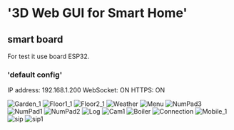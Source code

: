 # '3D Web GUI for Smart Home'

## smart board

For test it use board ESP32.

### 'default config'

IP address: 192.168.1.200
WebSocket: ON
HTTPS: ON


![Garden_1](https://user-images.githubusercontent.com/10536527/228568432-0c056270-20c3-4715-8a7b-f3182ba31f2d.jpg)
![Floor1_1](https://user-images.githubusercontent.com/10536527/228568459-ee72ece8-2e76-4281-b3a4-b07b6e30f579.jpg)
![Floor2_1](https://user-images.githubusercontent.com/10536527/228568464-4a81a32e-7214-4960-8dd4-96384824e258.jpg)
![Weather](https://user-images.githubusercontent.com/10536527/228568503-6003839e-3569-45d8-b993-4d7d5dd5f885.jpg)
![Menu](https://user-images.githubusercontent.com/10536527/228568529-a8d612d8-3da7-4b55-b91c-682ab2f8a324.jpg)
![NumPad3](https://user-images.githubusercontent.com/10536527/228568583-91169ad4-d599-4bfe-b09a-50f3fa9d9884.jpg)
![NumPad1](https://user-images.githubusercontent.com/10536527/228568587-e8120649-0d1f-468b-b695-eb322c5adf99.jpg)
![NumPad2](https://user-images.githubusercontent.com/10536527/228568588-69658043-cf12-436b-bc77-e8a1708201b5.jpg)
![Log](https://user-images.githubusercontent.com/10536527/228568624-a06e2a11-1083-4aa7-9f9d-d067df5562e8.jpg)
![Cam1](https://user-images.githubusercontent.com/10536527/228568644-16fb35cd-6c7a-42cf-9819-65ec204bde6b.jpg)
![Boiler](https://user-images.githubusercontent.com/10536527/228568674-a52fedc7-f6a4-4b82-8911-0da7e18c5845.jpg)
![Connection](https://user-images.githubusercontent.com/10536527/228568683-9a32206c-a921-47ec-992d-979c6ecc5277.jpg)
![Mobile_1](https://user-images.githubusercontent.com/10536527/228575457-a6b75aa2-eb8b-4848-bf0a-5174ba240bf3.jpg)
![sip](https://user-images.githubusercontent.com/10536527/229513435-0e0b4ff5-b12e-4269-86d0-67d872735f6f.jpg)
![sip1](https://user-images.githubusercontent.com/10536527/229513440-5df85733-e345-41dc-a3d1-4999d352cf62.jpg)
